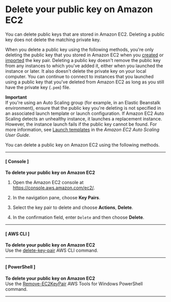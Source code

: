 # Delete your public key on Amazon EC2<a name="delete-key-pair"></a>

You can delete public keys that are stored in Amazon EC2\. Deleting a public key does not delete the matching private key\.

When you delete a public key using the following methods, you're only deleting the public key that you stored in Amazon EC2 when you [created](create-key-pairs.md#having-ec2-create-your-key-pair) or [imported](create-key-pairs.md#how-to-generate-your-own-key-and-import-it-to-aws) the key pair\. Deleting a public key doesn't remove the public key from any instances to which you've added it, either when you launched the instance or later\. It also doesn't delete the private key on your local computer\. You can continue to connect to instances that you launched using a public key that you've deleted from Amazon EC2 as long as you still have the private key \(`.pem`\) file\.

**Important**  
If you're using an Auto Scaling group \(for example, in an Elastic Beanstalk environment\), ensure that the public key you're deleting is not specified in an associated launch template or launch configuration\. If Amazon EC2 Auto Scaling detects an unhealthy instance, it launches a replacement instance\. However, the instance launch fails if the public key cannot be found\. For more information, see [Launch templates](https://docs.aws.amazon.com/autoscaling/ec2/userguide/LaunchTemplates.html) in the *Amazon EC2 Auto Scaling User Guide*\.

You can delete a public key on Amazon EC2 using the following methods\.

------
#### [ Console ]

**To delete your public key on Amazon EC2**

1. Open the Amazon EC2 console at [https://console\.aws\.amazon\.com/ec2/](https://console.aws.amazon.com/ec2/)\.

1. In the navigation pane, choose **Key Pairs**\.

1. Select the key pair to delete and choose **Actions**, **Delete**\.

1. In the confirmation field, enter `Delete` and then choose **Delete**\.

------
#### [ AWS CLI ]

**To delete your public key on Amazon EC2**  
Use the [delete\-key\-pair](https://docs.aws.amazon.com/cli/latest/reference/ec2/delete-key-pair.html) AWS CLI command\.

------
#### [ PowerShell ]

**To delete your public key on Amazon EC2**  
Use the [Remove\-EC2KeyPair](https://docs.aws.amazon.com/powershell/latest/reference/items/Remove-EC2KeyPair.html) AWS Tools for Windows PowerShell command\.

------
